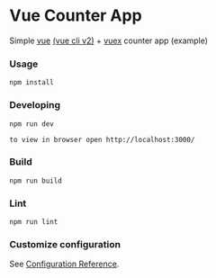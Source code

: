 # Vue Counter App

Simple [vue](https://v2.vuejs.org/) [(vue cli v2)](https://cli.vuejs.org/guide/installation.html) + [vuex](https://vuex.vuejs.org/) counter app (example)

### Usage
```
npm install
```

### Developing
```
npm run dev

to view in browser open http://localhost:3000/ 
```

### Build
```
npm run build
```

### Lint
```
npm run lint
```

### Customize configuration
See [Configuration Reference](https://cli.vuejs.org/config/).
